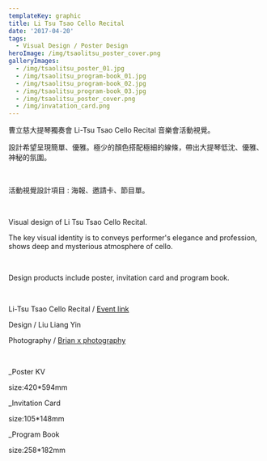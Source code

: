 ```yaml
---
templateKey: graphic
title: Li Tsu Tsao Cello Recital
date: '2017-04-20'
tags:
  - Visual Design / Poster Design
heroImage: /img/tsaolitsu_poster_cover.png
galleryImages:
  - /img/tsaolitsu_poster_01.jpg
  - /img/tsaolitsu_program-book_01.jpg
  - /img/tsaolitsu_program-book_02.jpg
  - /img/tsaolitsu_program-book_03.jpg
  - /img/tsaolitsu_poster_cover.png
  - /img/invatation_card.png
---
```

曹立慈大提琴獨奏會 Li-Tsu Tsao Cello Recital 音樂會活動視覺。

設計希望呈現簡單、優雅。極少的顏色搭配極細的線條，帶出大提琴低沈、優雅、神秘的氛圍。 

<br/>

活動視覺設計項目 : 海報、邀請卡、節目單。

<br/>

Visual design of Li Tsu Tsao Cello Recital.

The key visual identity is to conveys performer's elegance and profession, shows deep and mysterious atmosphere of cello.

<br/>

Design products include poster, invitation card and program book.

<br/>

Li-Tsu Tsao Cello Recital / [Event link](https://www.facebook.com/events/454244704922932/)

Design / Liu Liang Yin

Photography / [Brian x photography](https://www.facebook.com/briannn0404/)

<br/>

_Poster KV

size:420*594mm

_Invitation Card

size:105*148mm

_Program Book

size:258*182mm
